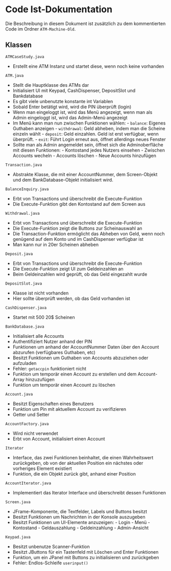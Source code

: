 # Code Ist-Dokumentation

Die Beschreibung in diesem Dokument ist zusätzlich zu dem kommentierten Code im Ordner `ATM-Machine-Old`.

## Klassen

`ATMCaseStudy.java`

- Erstellt eine ATM Instanz und startet diese, wenn noch keine vorhanden

`ATM.java`

- Stellt die Hauptklasse des ATMs dar
- Initialisiert UI mit Keypad, CashDispenser, DepositSlot und Bankdatabase
- Es gibt viele unbenutzte konstante int Variablen
- Sobald Enter betätigt wird, wird die PIN überprüft (login)
- Wenn man eingeloggt ist, wird das Menü angezeigt, wenn man als Admin eingeloggt ist, wird das Admin-Menü angezeigt
- Im Menü kann man nun zwischen Funktionen wählen:
      - `balance`: Eigenes Guthaben anzeigen
      - `withdrawal`: Geld abheben, indem man die Scheine einzeln wählt
      - `deposit`: Geld einzahlen. Geld ist erst verfügbar, wenn überprüft.
      - `exit`: Führt Login erneut aus, öffnet allerdings neues Fenster
- Sollte man als Admin angemeldet sein, öffnet sich die Adminoberfläche mit diesen Funktionen:
      - Kontostand jedes Nutzers einsehen
      - Zwischen Accounts wecheln
      - Accounts löschen
      - Neue Accounts hinzufügen

`Transaction.java`

- Abstrakte Klasse, die mit einer AccountNummer, dem Screen-Objekt und dem BankDatabase-Objekt initialisiert wird.

`BalanceInquiry.java`

- Erbt von Transactions und überschreibt die Execute-Funktion
- Die Execute-Funktion gibt den Kontostand auf dem Screen aus

`Withdrawal.java`

- Erbt von Transactions und überschreibt die Execute-Funktion
- Die Execute-Funktion zeigt die Buttons zur Scheinauswahl an
- Die Transaction-Funktion ermöglicht das Abheben von Geld, wenn noch genügend auf dem Konto und im CashDispenser verfügbar ist
- Man kann nur in 20er Scheinen abheben

`Deposit.java`

- Erbt von Transactions und überschreibt die Execute-Funktion
- Die Execute-Funktion zeigt UI zum Geldeinzahlen an
- Beim Geldeinzahlen wird geprüft, ob das Geld eingezahlt wurde

`DepositSlot.java`

- Klasse ist nicht vorhanden
- Hier sollte überprüft werden, ob das Geld vorhanden ist

`CashDispenser.java`

- Startet mit 500 20$ Scheinen

`BankDatabase.java`

- Initialisiert alle Accounts
- Authentifiziert Nutzer anhand der PIN
- Funktionen um anhand der AccountNummer Daten über den Account abzurufen (verfügbares Guthaben, etc)
- Besitzt Funktionen um Guthaben von Accounts abzuziehen oder aufzuladen
- Fehler: `getaccpin` funktioniert nicht
- Funktion um temporär einen Account zu erstellen und dem Account-Array hinzuzufügen
- Funktion um temporär einen Account zu löschen

`Account.java`

- Besitzt Eigenschaften eines Benutzers
- Funktion um Pin mit aktuellem Account zu verifizieren
- Getter und Setter

`AccountFactory.java`

- Wird nicht verwendet
- Erbt von Account, initialisiert einen Account

`Iterator`

- Interface, das zwei Funktionen beinhaltet, die einen Wahrheitswert zurückgeben, ob von der aktuellen Position ein nächstes oder vorheriges Element existiert
- Funktion, die ein Objekt zurück gibt, anhand einer Position

`AccountIterator.java`

- Implementiert das Iterator Interface und überschreibt dessen Funktionen

`Screen.java`

- JFrame-Komponente, die Textfelder, Labels und Buttons besitzt
- Besitzt Funktionen um Nachrichten in der Konsole auszugeben
- Besitzt Funktionen um UI-Elemente anzuzeigen:
      - Login
      - Menü
      - Kontostand
      - Geldauszahlung
      - Geldeinzahlung
      - Admin-Ansicht

`Keypad.java`

- Besitzt unbenutze Scanner-Funktion
- Besitzt JButtons für ein Tastenfeld mit Löschen und Enter Funktionen
- Funktion, um ein JPanel mit Buttons zu initialisieren und zurückgeben
- Fehler: Endlos-Schleife `userinput()`
